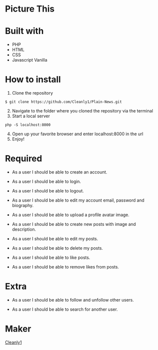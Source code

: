 # Picture This

# Built with
* PHP
* HTML
* CSS
* Javascript Vanilla

# How to install
1. Clone the repository
```
$ git clone https://github.com/Cleanly1/Plain-News.git
```
2. Navigate to the folder where you cloned the repository via the terminal
3. Start a local server
```
php -S localhost:8000
```
4. Open up your favorite browser and enter localhost:8000 in the url
5. Enjoy!

# Required
- As a user I should be able to create an account.

- As a user I should be able to login.

- As a user I should be able to logout.

- As a user I should be able to edit my account email, password and biography.

- As a user I should be able to upload a profile avatar image.

- As a user I should be able to create new posts with image and description.

- As a user I should be able to edit my posts.

- As a user I should be able to delete my posts.

- As a user I should be able to like posts.

- As a user I should be able to remove likes from posts.


# Extra

- As a user I should be able to follow and unfollow other users.

- As a user I should be able to search for another user.



# Maker

[Cleanly1](https://github.com/Cleanly1)
